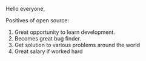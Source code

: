 Hello everyone,

Positives of open source:
1. Great opportunity to learn development.
2. Becomes great bug finder.
3. Get solution to various problems around the world
4. Great salary if worked hard

